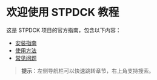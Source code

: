 # 欢迎使用 STPDCK 教程

这是 STPDCK 项目的官方指南，包含以下内容：

- [安装指南](guide.md)
- [使用方法](guide.md#使用方法)
- [常见问题](guide.md#常见问题)

> **提示**：左侧导航栏可以快速跳转章节，右上角支持搜索。
